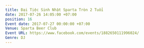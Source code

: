 ```yaml
---
title: Đại Tiệc Sinh Nhật Sparta Tròn 2 Tuổi
date: 2017-07-26 14:05:00 +07:00
position: 16
Event date: 2017-07-27 00:00:00 +07:00
Venue: Sparta Beer Club
Event URL: https://www.facebook.com/events/1882650111996024/
Genre: DJ
---
```


